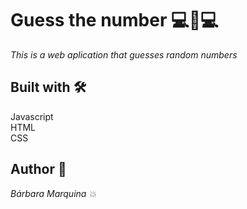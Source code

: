 # Guess the number 💻🔄💻
_This is a web aplication that guesses random numbers_

## Built with 🛠️
Javascript<br/>
HTML<br/>
CSS<br/>

## Author 🙋
_Bárbara Marquina 💥_
